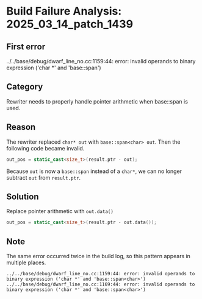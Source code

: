 # Build Failure Analysis: 2025_03_14_patch_1439

## First error

../../base/debug/dwarf_line_no.cc:1159:44: error: invalid operands to binary expression ('char *' and 'base::span<char>')

## Category
Rewriter needs to properly handle pointer arithmetic when base::span is used.

## Reason
The rewriter replaced `char* out` with `base::span<char> out`. Then the following code became invalid.
```c++
out_pos = static_cast<size_t>(result.ptr - out);
```
Because `out` is now a `base::span` instead of a `char*`, we can no longer subtract `out` from `result.ptr`.

## Solution
Replace pointer arithmetic with `out.data()`
```c++
out_pos = static_cast<size_t>(result.ptr - out.data());
```

## Note
The same error occurred twice in the build log, so this pattern appears in multiple places.
```
../../base/debug/dwarf_line_no.cc:1159:44: error: invalid operands to binary expression ('char *' and 'base::span<char>')
../../base/debug/dwarf_line_no.cc:1169:44: error: invalid operands to binary expression ('char *' and 'base::span<char>')